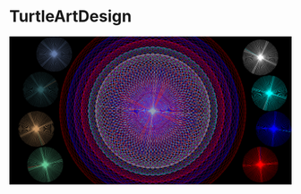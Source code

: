 # TurtleArtDesign
<img src="https://github.com/DekuBlaziken/TurtleArtDesign/blob/master/Spiraling%20Fireworks.png">
